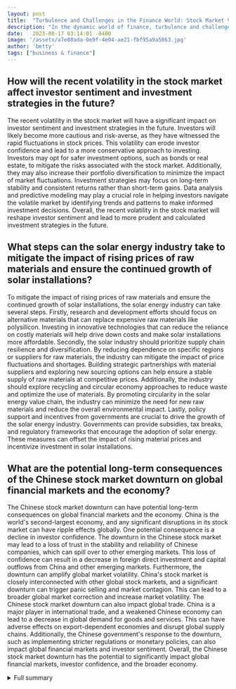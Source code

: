 ```yaml
---
layout: post
title:  "Turbulence and Challenges in the Finance World: Stock Market Volatility, Company Issues, and the Future of Solar Energy"
description: "In the dynamic world of finance, turbulence and challenges have been prominent this week. From significant movements in the stock market to obstacles faced by companies and the uncertain future of solar energy, the global economic landscape continues to evolve."
date:   2023-08-17 03:14:01 -0400
image: '/assets/a7e80ada-0e9f-4e04-ae21-fbf95a9a5863.jpg'
author: 'betty'
tags: ["business & finance"]
---
```


## How will the recent volatility in the stock market affect investor sentiment and investment strategies in the future?
The recent volatility in the stock market will have a significant impact on investor sentiment and investment strategies in the future. Investors will likely become more cautious and risk-averse, as they have witnessed the rapid fluctuations in stock prices. This volatility can erode investor confidence and lead to a more conservative approach to investing. Investors may opt for safer investment options, such as bonds or real estate, to mitigate the risks associated with the stock market. Additionally, they may also increase their portfolio diversification to minimize the impact of market fluctuations. Investment strategies may focus on long-term stability and consistent returns rather than short-term gains. Data analysis and predictive modeling may play a crucial role in helping investors navigate the volatile market by identifying trends and patterns to make informed investment decisions. Overall, the recent volatility in the stock market will reshape investor sentiment and lead to more prudent and calculated investment strategies in the future.

## What steps can the solar energy industry take to mitigate the impact of rising prices of raw materials and ensure the continued growth of solar installations?
To mitigate the impact of rising prices of raw materials and ensure the continued growth of solar installations, the solar energy industry can take several steps. Firstly, research and development efforts should focus on alternative materials that can replace expensive raw materials like polysilicon. Investing in innovative technologies that can reduce the reliance on costly materials will help drive down costs and make solar installations more affordable. Secondly, the solar industry should prioritize supply chain resilience and diversification. By reducing dependence on specific regions or suppliers for raw materials, the industry can mitigate the impact of price fluctuations and shortages. Building strategic partnerships with material suppliers and exploring new sourcing options can help ensure a stable supply of raw materials at competitive prices. Additionally, the industry should explore recycling and circular economy approaches to reduce waste and optimize the use of materials. By promoting circularity in the solar energy value chain, the industry can minimize the need for new raw materials and reduce the overall environmental impact. Lastly, policy support and incentives from governments are crucial to drive the growth of the solar energy industry. Governments can provide subsidies, tax breaks, and regulatory frameworks that encourage the adoption of solar energy. These measures can offset the impact of rising material prices and incentivize investment in solar installations.

## What are the potential long-term consequences of the Chinese stock market downturn on global financial markets and the economy?
The Chinese stock market downturn can have potential long-term consequences on global financial markets and the economy. China is the world's second-largest economy, and any significant disruptions in its stock market can have ripple effects globally. One potential consequence is a decline in investor confidence. The downturn in the Chinese stock market may lead to a loss of trust in the stability and reliability of Chinese companies, which can spill over to other emerging markets. This loss of confidence can result in a decrease in foreign direct investment and capital outflows from China and other emerging markets. Furthermore, the downturn can amplify global market volatility. China's stock market is closely interconnected with other global stock markets, and a significant downturn can trigger panic selling and market contagion. This can lead to a broader global market correction and increase market volatility. The Chinese stock market downturn can also impact global trade. China is a major player in international trade, and a weakened Chinese economy can lead to a decrease in global demand for goods and services. This can have adverse effects on export-dependent economies and disrupt global supply chains. Additionally, the Chinese government's response to the downturn, such as implementing stricter regulations or monetary policies, can also impact global financial markets and investor sentiment. Overall, the Chinese stock market downturn has the potential to significantly impact global financial markets, investor confidence, and the broader economy.

<details>
  <summary>Full summary</summary>
Introduction:<br><br>In the world of finance, there is never a dull moment. This week, the stock market has seen significant movements, companies have faced challenges, and the future of solar energy hangs in the balance.<br><br>Stock Market Turbulence:<br><br>Starting with the stock market, several companies have experienced drastic changes in their stock prices. News Corp shares soared nearly 7% after reporting an earnings beat, while UBS decided to end a $10 billion loss protection agreement with Credit Suisse. Chip stocks took a hit, dropping over 2% and putting the sector on pace for a weekly decline. Maxeon Solar Technologies saw its shares plummet by 31.9% after a revenue miss, and U.S.-traded shares of Chinese companies tumbled following a profit warning by Country Garden. Wynn Resorts, Krispy Kreme, Coinbase, Tapestry, and Kura Oncology also had their shares fluctuate throughout the week.<br><br>Company Challenges:<br><br>Amidst the volatility in the stock market, Constellation Energy Corporation faced its own set of challenges. The company reported Q3 revenues of $6.1 billion, surpassing expectations by 54%. However, it also had statutory losses of $0.57 per share. Analysts have updated their earnings model following the results, and consensus estimates predict a 23% decline in revenue for 2023. Despite this, earnings per share are expected to be $4.38 for 2023, and analysts have made modest lifts to revenue forecasts. The consensus price target remains at $97.07, but the range of analyst estimates suggests a wide range of possible outcomes. Sales are expected to reverse with a forecast 19% annualized decline, and revenues are expected to lag behind the wider industry. Despite these challenges, there has been no major change in sentiment for the business, and long-term prospects continue to be important.<br><br>The Future of Solar Energy:<br><br>Another industry facing challenges is the solar energy sector. The rising cost of polysilicon, a key raw material, has caused solar module prices to rise by 18% since the start of the year. This increase in prices may delay solar projects and slow down the uptake of solar power. Bloomberg New Energy Finance (BNEF) has slightly lowered its forecast for solar buildout this year, and panel-maker Canadian Solar has stated that rising prices are affecting demand and may delay large-scale projects. State-owned power giants in China are also considering pushing solar projects into next year due to the rising prices. This year may see the first decline in global solar installations in 17 years, and global projects without price agreements may face delays. Polysilicon prices have quadrupled, reaching $25.88 per kilogram, compared to $6.19 a year ago. These prices are expected to remain strong through the end of 2022. The solar industry is also facing challenges with the rising prices of steel, aluminum, and copper, as well as increased freight charges. Shipment volumes for solar-microinverter supplier Enphase Energy may also be constrained by semiconductor-component availability. Downstream companies in the solar industry are reducing production as they are not profitable. Despite these challenges, the continual improvement in panel efficiency partially offsets the increase in solar panel costs. To address the shortage, new polysilicon factories are being constructed, but timing capacity expansion with the growth of polysilicon remains a challenge.<br><br>Chinese Stock Market Downturn:<br><br>Lastly, the Chinese stock market has been experiencing a downward trend. Chinese stocks in New York and Hong Kong have hit multi-year lows due to concerns about rising Covid cases and the economic outlook. The 20th Party Congress is currently underway, bringing about a major leadership shuffle. The Hang Seng Index tumbled as much as 3% in morning trade and is on track to hit its lowest close since October 2011. Chinese technology companies, such as Alibaba, Tencent, and Baidu, have dragged down the index. The sell-off in Chinese stocks has extended to Wall Street, with the Nasdaq Golden Dragon China Index closing at its lowest level since July 2013. Not only did US stocks close lower, but other Asian markets also fell. Analysts are concerned about China's growth outlook, especially after Xi Jinping's opening speech at the party congress, where he offered no signs of moving away from the country's zero-Covid policy. Rising Covid cases in Beijing may lead to aggressive restriction measures, adding to investor concerns. China's capital detected 41 Covid cases on Tuesday, and the country delayed the release of its third-quarter GDP data.<br><br>Conclusion:<br><br>All in all, this week has been marked by turbulence and challenges in various sectors. The stock market has seen significant movements, Constellation Energy Corporation faces obstacles, the solar industry grapples with rising prices, and the Chinese stock market experiences a downward trend. These developments highlight the ever-changing landscape of the global economy and the need for companies and investors to adapt to new circumstances. It remains to be seen how these challenges will be overcome and what impact they will have in the long run.
</details>
